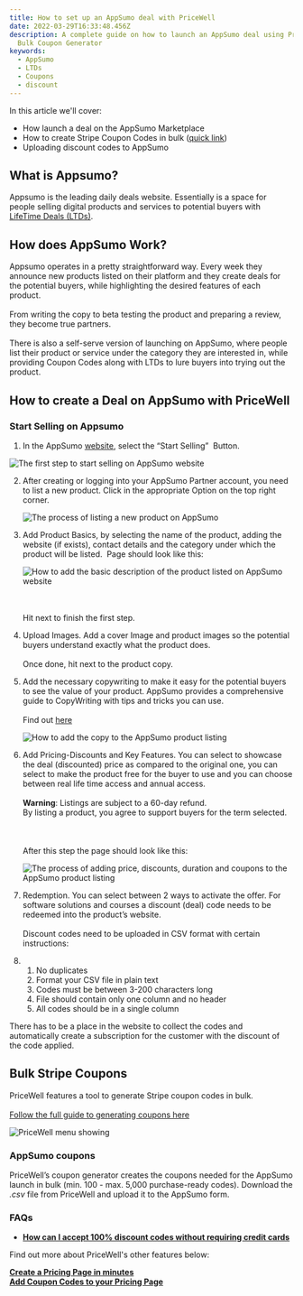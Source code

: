 ```yaml
---
title: How to set up an AppSumo deal with PriceWell
date: 2022-03-29T16:33:48.456Z
description: A complete guide on how to launch an AppSumo deal using PriceWell's
  Bulk Coupon Generator
keywords:
  - AppSumo
  - LTDs
  - Coupons
  - discount
---
```

In this article we'll cover:

* How launch a deal on the AppSumo Marketplace
* How to create Stripe Coupon Codes in bulk ([quick link](#bulk-stripe-coupons))
* Uploading discount codes to AppSumo

## What is Appsumo?

Appsumo is the leading daily deals website. Essentially is a space for people selling digital products and services to potential buyers with [LifeTime Deals (LTDs)](https://help.appsumo.com/article/34-what-is-a-lifetime-deal).

## How does AppSumo Work?

Appsumo operates in a pretty straightforward way. Every week they announce new products listed on their platform and they create deals for the potential buyers, while highlighting the desired features of each product.\
\
From writing the copy to beta testing the product and preparing a review, they become true partners.\
\
There is also a self-serve version of launching on AppSumo, where people list their product or service under the category they are interested in, while providing Coupon Codes along with LTDs to lure buyers into trying out the product.

## How to create a Deal on AppSumo with PriceWell

### Start Selling on Appsumo

1. In the AppSumo [website](https://sell.appsumo.com/), select the “Start Selling”  Button. 

![The first step to start selling on AppSumo website](https://lh4.googleusercontent.com/NZ1AFwpHSv-yNh2umJSR2M7psT1c5DOP45b3vhBjaT8qvX0MmjSJ-1E4X-tIpbIsQuCPTo3SXIM5Piziw4F0xw6ssfarBPTaJSOSzXAbnTqGVJGshBmDVXxjPQHPFcEECVBebl73 "AppSumo Landing Page")

2. After creating or logging into your AppSumo Partner account, you need to list a new product. Click in the appropriate Option on the top right corner.

   ![The process of listing a new product on AppSumo ](/img/appsumo-list-new-product.png "How to List a new product on AppSumo")
3. Add Product Basics, by selecting the name of the product, adding the website (if exists), contact details and the category under which the product will be listed.  Page should look like this:

   ![How to add the basic description of the product listed on AppSumo website](/img/appsumo-product-basics.png "AppSumo Product Basics")

   \
   \
   Hit next to finish the first step.
4. Upload Images. Add a cover Image and product images so the potential buyers understand exactly what the product does.\
   \
   Once done, hit next to the product copy.
5. Add the necessary copywriting to make it easy for the potential buyers to see the value of your product. AppSumo provides a comprehensive guide to CopyWriting with tips and tricks you can use.\
   \
   Find out [here](https://docs.google.com/document/d/1fkn9heEy57kaYohwZDtc_8Qozr99TWxznWthOI_XIUU/edit)

   ![How to add the copy to the AppSumo product listing](/img/appsumo-product-copy.png "AppSumo Copy Listing")
6. Add Pricing-Discounts and Key Features. You can select to showcase the deal (discounted) price as compared to the original one, you can select to make the product free for the buyer to use and you can choose between real life time access and annual access.\
   \
   **Warning**: Listings are subject to a 60-day refund. \
   By listing a product, you agree to support buyers for the term selected.\
   \
   \
   \
   After this step the page should look like this:

   ![The process of adding price, discounts, duration and coupons to the AppSumo product listing](/img/appsumo-pricing.png "Finalizing the AppSumo listing")
7. Redemption. You can select between 2 ways to activate the offer. For software solutions and courses a discount (deal) code needs to be redeemed into the product’s website.\
   \
   Discount codes need to be uploaded in CSV format with certain instructions: 
8. 1. No duplicates
   2. Format your CSV file in plain text
   3. Codes must be between 3-200 characters long
   4. File should contain only one column and no header
   5. All codes should be in a single column

There has to be a place in the website to collect the codes and automatically create a subscription for the customer with the discount of the code applied.

## Bulk Stripe Coupons

PriceWell features a tool to generate Stripe coupon codes in bulk.\
\
[Follow the full guide to generating coupons here](https://help.pricewell.com/features/coupons/generating-coupons/)


![PriceWell menu showing ](/img/coupons_menu.png)

### AppSumo coupons

PriceWell’s coupon generator creates the coupons needed for the AppSumo launch in bulk (min. 100 - max. 5,000 purchase-ready codes). Download the *.csv* file from PriceWell and upload it to the AppSumo form.

### FAQs

* **[How can I accept 100% discount codes without requiring credit cards](/faq/stripe-checkout-100-discount/)**

Find out more about PriceWell's other features below:

<!--StartFragment-->

**[Create a Pricing Page in minutes](https://help.pricewell.com/getting-started/create-a-pricing-page/)**\
**[Add Coupon Codes to your Pricing Page](https://help.pricewell.com/features/pricing_pages/adding-coupons/)**

<!--EndFragment-->